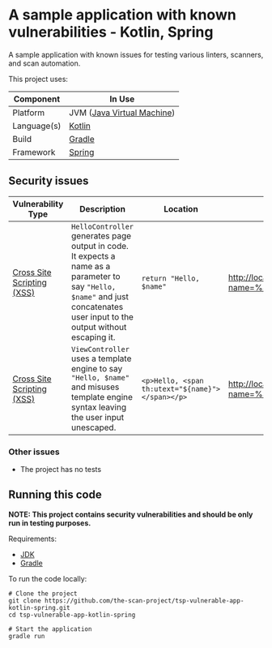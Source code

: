 # A sample application with known vulnerabilities - Kotlin, Spring

A sample application with known issues for testing various linters, scanners,
and scan automation.

This project uses:

| Component   | In Use                                                  | 
|-------------|---------------------------------------------------------|
| Platform    | JVM ([Java Virtual Machine](https://openjdk.java.net/)) |
| Language(s) | [Kotlin](https://kotlinlang.org/)                       |
| Build       | [Gradle](https://gradle.org/)                           |
| Framework   | [Spring](https://spring.io/)                            |

## Security issues

| Vulnerability Type                                                           | Description                                                                                                                                                                   | Location                                         | PoC Command                                                          |
|------------------------------------------------------------------------------|-------------------------------------------------------------------------------------------------------------------------------------------------------------------------------|--------------------------------------------------|----------------------------------------------------------------------|
| [Cross Site Scripting (XSS)](https://cwe.mitre.org/data/definitions/79.html) | `HelloController` generates page output in code. It expects a name as a parameter to say `"Hello, $name"` and just concatenates user input to the output without escaping it. | `return "Hello, $name"`                          | <http://localhost:8080/hello?name=%3Cscript%3Ealert(1)%3C/script%3E> | 
| [Cross Site Scripting (XSS)](https://cwe.mitre.org/data/definitions/79.html) | `ViewController` uses a template engine to say `"Hello, $name"` and misuses template engine syntax leaving the user input unescaped.                                          | `<p>Hello, <span th:utext="${name}"></span></p>` | <http://localhost:8080/view?name=%3Cscript%3Ealert(1)%3C/script%3E>  | 

### Other issues

* The project has no tests

## Running this code

**NOTE: This project contains security vulnerabilities and should be only run in
testing purposes.**

Requirements:

* [JDK](https://openjdk.java.net/)
* [Gradle](https://gradle.org/)

To run the code locally:

```shell
# Clone the project
git clone https://github.com/the-scan-project/tsp-vulnerable-app-kotlin-spring.git
cd tsp-vulnerable-app-kotlin-spring

# Start the application
gradle run
```
